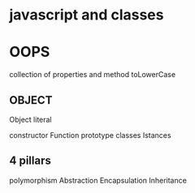 # javascript and classes



# OOPS

collection of properties and method
toLowerCase


## OBJECT
Object literal

constructor Function
prototype
classes 
Istances


## 4 pillars
polymorphism
Abstraction
Encapsulation
Inheritance


